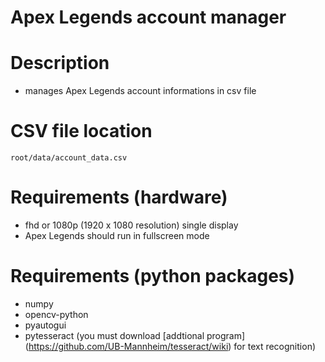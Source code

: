 # Apex Legends account manager

# Description
- manages Apex Legends account informations in csv file

# CSV file location
    root/data/account_data.csv

# Requirements (hardware)
- fhd or 1080p (1920 x 1080 resolution) single display
- Apex Legends should run in fullscreen mode

# Requirements (python packages)
- numpy
- opencv-python
- pyautogui
- pytesseract (you must download [addtional program] (https://github.com/UB-Mannheim/tesseract/wiki) for text recognition)
